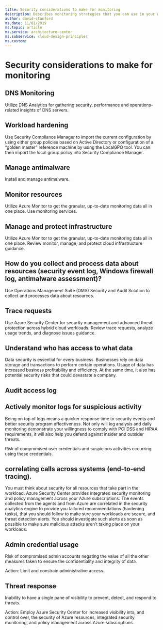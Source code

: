 ```yaml
---
title: Security considerations to make for monitoring
description: Describes monitoring strategies that you can use in your workload.
author: david-stanford
ms.date: 11/01/2019
ms.topic: article
ms.service: architecture-center
ms.subservice: cloud-design-principles
ms.custom: 
---
```


# Security considerations to make for monitoring

## DNS Monitoring

Utilize DNS Analytics for gathering security, performance and operations-related insights of DNS servers.

## Workload hardening

Use Security Compliance Manager to import the current configuration by using either group policies based on Active Directory or configuration of a “golden master” reference machine by using the LocalGPO tool. You can then import the local group policy into Security Compliance Manager.

## Manage antimalware

Install and manage antimalware.

## Monitor resources

Utilize Azure Monitor to get the granular, up-to-date monitoring data all in one place. Use monitoring services.

## Manage and protect infrastructure

Utilize Azure Monitor to get the granular, up-to-date monitoring data all in one place. Review monitor, manage, and protect cloud infrastructure guidance.

## How do you collect and process data about resources (security event log, Windows firewall log, antimalware assessment)?

Use Operations Management Suite (OMS) Security and Audit Solution to collect and processes data about resources.

## Trace requests

Use Azure Security Center for security management and advanced threat protection across hybrid cloud workloads. Review trace requests, analyze usage trends, and diagnose issues guidance.

## Understand who has access to what data

Data security is essential for every business. Businesses rely on data storage and transactions to perform certain operations. Usage of data has increased business profitability and efficiency. At the same time, it also has potential security risks that could devastate a company.

## Audit access log

## Actively monitor logs for suspicious activity

Being on top of logs means a quicker response time to security events and better security program effectiveness. Not only will log analysis and daily monitoring demonstrate your willingness to comply with PCI DSS and HIPAA requirements, it will also help you defend against insider and outsider threats.

Risk of compromised user credentials and suspicious activities occurring using these credentials.

## correlating calls across systems (end-to-end tracing).

You must think about security for all resources that take part in the workload. Azure Security Center provides integrated security monitoring and policy management across your Azure subscriptions. The events collected from the agents and from Azure are correlated in the security analytics engine to provide you tailored recommendations (hardening tasks), that you should follow to make sure your workloads are secure, and threat detection alerts. You should investigate such alerts as soon as possible to make sure malicious attacks aren't taking place on your workloads.

## Admin credential usage

Risk of compromised admin accounts negating the value of all the other measures taken to ensure the confidentiality and integrity of data.

Action:
Limit and constrain administrative access.

## Threat response

Inability to have a single pane of visibility to prevent, detect, and respond to threats.

Action:
Employ Azure Security Center for increased visibility into, and control over, the security of Azure resources, integrated security monitoring, and policy management across Azure subscriptions.